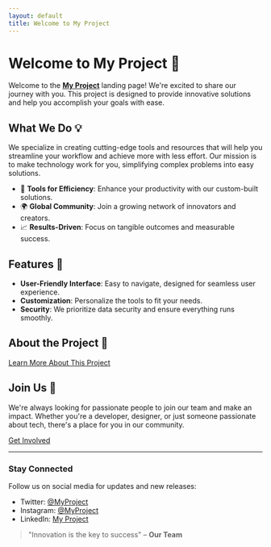 ```yaml
---
layout: default
title: Welcome to My Project
---
```


# Welcome to My Project 🚀

Welcome to the **[My Project](#)** landing page! We're excited to share our journey with you. This project is designed to provide innovative solutions and help you accomplish your goals with ease.

## What We Do 💡

We specialize in creating cutting-edge tools and resources that will help you streamline your workflow and achieve more with less effort. Our mission is to make technology work for you, simplifying complex problems into easy solutions.

- 🔧 **Tools for Efficiency**: Enhance your productivity with our custom-built solutions.
- 🌍 **Global Community**: Join a growing network of innovators and creators.
- 📈 **Results-Driven**: Focus on tangible outcomes and measurable success.

## Features 🌟

- **User-Friendly Interface**: Easy to navigate, designed for seamless user experience.
- **Customization**: Personalize the tools to fit your needs.
- **Security**: We prioritize data security and ensure everything runs smoothly.

## About the Project 📖

[Learn More About This Project](about)

## Join Us 🤝

We're always looking for passionate people to join our team and make an impact. Whether you're a developer, designer, or just someone passionate about tech, there's a place for you in our community.

[Get Involved](#)

---

### Stay Connected

Follow us on social media for updates and new releases:

- Twitter: [@MyProject](https://twitter.com)
- Instagram: [@MyProject](https://instagram.com)
- LinkedIn: [My Project](https://linkedin.com)

> "Innovation is the key to success" – **Our Team**
